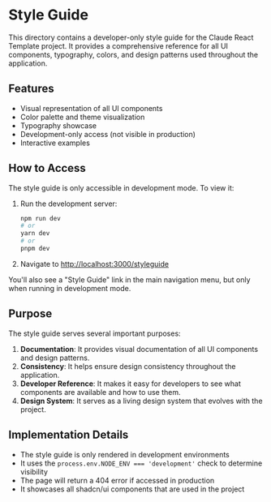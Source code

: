 # Style Guide

This directory contains a developer-only style guide for the Claude React Template project. It provides a comprehensive reference for all UI components, typography, colors, and design patterns used throughout the application.

## Features

- Visual representation of all UI components
- Color palette and theme visualization
- Typography showcase
- Development-only access (not visible in production)
- Interactive examples

## How to Access

The style guide is only accessible in development mode. To view it:

1. Run the development server:
   ```bash
   npm run dev
   # or
   yarn dev
   # or
   pnpm dev
   ```

2. Navigate to [http://localhost:3000/styleguide](http://localhost:3000/styleguide)

You'll also see a "Style Guide" link in the main navigation menu, but only when running in development mode.

## Purpose

The style guide serves several important purposes:

1. **Documentation**: It provides visual documentation of all UI components and design patterns.
2. **Consistency**: It helps ensure design consistency throughout the application.
3. **Developer Reference**: It makes it easy for developers to see what components are available and how to use them.
4. **Design System**: It serves as a living design system that evolves with the project.

## Implementation Details

- The style guide is only rendered in development environments
- It uses the `process.env.NODE_ENV === 'development'` check to determine visibility
- The page will return a 404 error if accessed in production
- It showcases all shadcn/ui components that are used in the project

